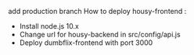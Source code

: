 add production branch
How to deploy housy-frontend :

- Install node.js 10.x
- Change url for housy-backend in src/config/api.js
- Deploy dumbflix-frontend with port 3000
